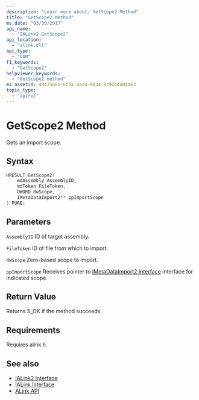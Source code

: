 ```yaml
---
description: "Learn more about: GetScope2 Method"
title: "GetScope2 Method"
ms.date: "03/30/2017"
api_name:
  - "IALink2.GetScope2"
api_location:
  - "alink.dll"
api_type:
  - "COM"
f1_keywords:
  - "GetScope2"
helpviewer_keywords:
  - "GetScope2 method"
ms.assetid: 49435665-6f5a-4acd-9034-8c9244a04a63
topic_type:
  - "apiref"
---
```

# GetScope2 Method

Gets an import scope.

## Syntax

```cpp
HRESULT GetScope2(
    mdAssembly AssemblyID,
    mdToken FileToken,
    DWORD dwScope,
    IMetaDataImport2** ppImportScope
) PURE;
```

## Parameters

 `AssemblyID`
 ID of target assembly.

 `FileToken`
 ID of file from which to import.

 `dwScope`
 Zero-based scope to import.

 `ppImportScope`
 Receives pointer to [IMetaDataImport2 Interface](../../../core/unmanaged-api/metadata/interfaces/imetadataimport2-interface.md) interface for indicated scope.

## Return Value

 Returns S_OK if the method succeeds.

## Requirements

 Requires alink.h.

## See also

- [IALink2 Interface](ialink2-interface.md)
- [IALink Interface](ialink-interface.md)
- [ALink API](index.md)
